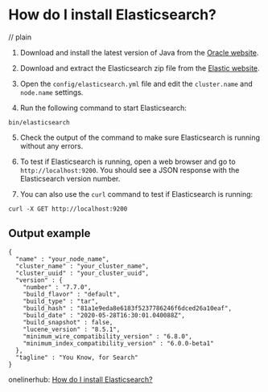 # How do I install Elasticsearch?
// plain

1. Download and install the latest version of Java from the [Oracle website](https://www.oracle.com/java/technologies/javase-downloads.html).

2. Download and extract the Elasticsearch zip file from the [Elastic website](https://www.elastic.co/downloads/elasticsearch).

3. Open the `config/elasticsearch.yml` file and edit the `cluster.name` and `node.name` settings.

4. Run the following command to start Elasticsearch:
```
bin/elasticsearch
```
5. Check the output of the command to make sure Elasticsearch is running without any errors.

6. To test if Elasticsearch is running, open a web browser and go to `http://localhost:9200`. You should see a JSON response with the Elasticsearch version number.

7. You can also use the `curl` command to test if Elasticsearch is running:
```
curl -X GET http://localhost:9200
```
## Output example

```
{
  "name" : "your_node_name",
  "cluster_name" : "your_cluster_name",
  "cluster_uuid" : "your_cluster_uuid",
  "version" : {
    "number" : "7.7.0",
    "build_flavor" : "default",
    "build_type" : "tar",
    "build_hash" : "81a1e9eda8e6183f5237786246f6dced26a10eaf",
    "build_date" : "2020-05-28T16:30:01.040088Z",
    "build_snapshot" : false,
    "lucene_version" : "8.5.1",
    "minimum_wire_compatibility_version" : "6.8.0",
    "minimum_index_compatibility_version" : "6.0.0-beta1"
  },
  "tagline" : "You Know, for Search"
}
```

onelinerhub: [How do I install Elasticsearch?](https://onelinerhub.com/elasticsearch/how-do-i-install-elasticsearch)
